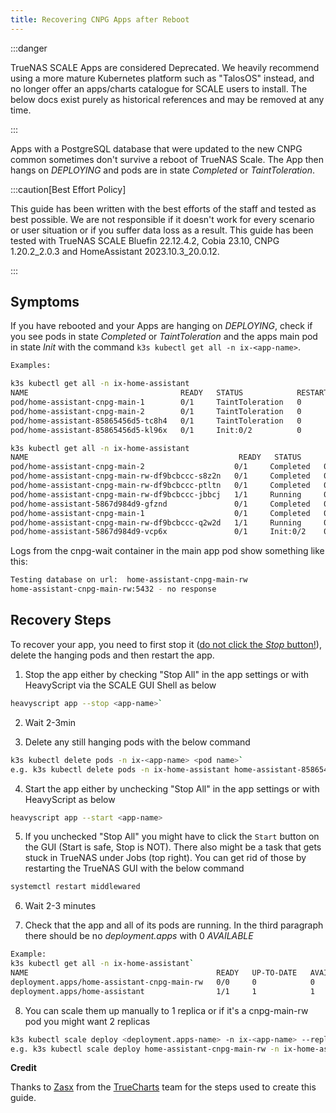 ```yaml
---
title: Recovering CNPG Apps after Reboot
---
```


:::danger

TrueNAS SCALE Apps are considered Deprecated. We heavily recommend using a more mature Kubernetes platform such as "TalosOS" instead, and no longer offer an apps/charts catalogue for SCALE users to install. The below docs exist purely as historical references and may be removed at any time.

:::

Apps with a PostgreSQL database that were updated to the new CNPG common sometimes don't survive a reboot of TrueNAS Scale. The App then hangs on _DEPLOYING_ and pods are in state _Completed_ or _TaintToleration_.

:::caution[Best Effort Policy]

This guide has been written with the best efforts of the staff and tested as best possible. We are not responsible if it doesn't work for every scenario or user situation or if you suffer data loss as a result.
This guide has been tested with TrueNAS SCALE Bluefin 22.12.4.2, Cobia 23.10, CNPG 1.20.2_2.0.3 and HomeAssistant 2023.10.3_20.0.12.

:::

## Symptoms

If you have rebooted and your Apps are hanging on _DEPLOYING_, check if you see pods in state _Completed_ or _TaintToleration_ and the apps main pod in state _Init_ with the
command `k3s kubectl get all -n ix-<app-name>`.

```bash
Examples:

k3s kubectl get all -n ix-home-assistant
NAME                                  READY   STATUS            RESTARTS   AGE
pod/home-assistant-cnpg-main-1        0/1     TaintToleration   0          12h
pod/home-assistant-cnpg-main-2        0/1     TaintToleration   0          12h
pod/home-assistant-85865456d5-tc8h4   0/1     TaintToleration   0          12h
pod/home-assistant-85865456d5-kl96x   0/1     Init:0/2          0          12h

k3s kubectl get all -n ix-home-assistant
NAME                                               READY   STATUS      RESTARTS   AGE
pod/home-assistant-cnpg-main-2                    0/1     Completed   0          22m
pod/home-assistant-cnpg-main-rw-df9bcbccc-s8z2n   0/1     Completed   0          23m
pod/home-assistant-cnpg-main-rw-df9bcbccc-ptltn   0/1     Completed   0          23m
pod/home-assistant-cnpg-main-rw-df9bcbccc-jbbcj   1/1     Running     0          12m
pod/home-assistant-5867d984d9-gfznd               0/1     Completed   0          23m
pod/home-assistant-cnpg-main-1                    0/1     Completed   0          23m
pod/home-assistant-cnpg-main-rw-df9bcbccc-q2w2d   1/1     Running     0          12m
pod/home-assistant-5867d984d9-vcp6x               0/1     Init:0/2    0          12m
```

Logs from the cnpg-wait container in the main app pod show something like this:

```bash
Testing database on url:  home-assistant-cnpg-main-rw
home-assistant-cnpg-main-rw:5432 - no response
```

## Recovery Steps

To recover your app, you need to first stop it ([do not click the _Stop_ button!](/general/faq#how-do-i-stop-a-truecharts-app-truenas-scale-only)), delete the hanging pods and then restart the app.

1. Stop the app either by checking "Stop All" in the app settings or with HeavyScript via the SCALE GUI Shell as below

```bash
heavyscript app --stop <app-name>`
```

2. Wait 2-3min

3. Delete any still hanging pods with the below command

```bash
k3s kubectl delete pods -n ix-<app-name> <pod name>`
e.g. k3s kubectl delete pods -n ix-home-assistant home-assistant-85865456d5-tc8h4
```

4. Start the app either by unchecking "Stop All" in the app settings or with HeavyScript as below

```bash
heavyscript app --start <app-name>
```

5. If you unchecked "Stop All" you might have to click the `Start` button on the GUI (Start is safe, Stop is NOT). There also might be a task that gets stuck in TrueNAS under Jobs (top right). You can get rid of those by restarting the TrueNAS GUI with the below command

```bash
systemctl restart middlewared
```

6. Wait 2-3 minutes

7. Check that the app and all of its pods are running. In the third paragraph there should be no _deployment.apps_ with 0 _AVAILABLE_

```bash
Example:
k3s kubectl get all -n ix-home-assistant`
NAME                                          READY   UP-TO-DATE   AVAILABLE   AGE
deployment.apps/home-assistant-cnpg-main-rw   0/0     0            0           14h
deployment.apps/home-assistant                1/1     1            1           14h
```

8. You can scale them up manually to 1 replica or if it's a cnpg-main-rw pod you might want 2 replicas

```bash
k3s kubectl scale deploy <deployment.apps-name> -n ix-<app-name> --replicas=1
e.g. k3s kubectl scale deploy home-assistant-cnpg-main-rw -n ix-home-assistant --replicas=2
```

**Credit**

Thanks to [Zasx](https://github.com/ZasX) from the [TrueCharts](https://www.truecharts.org) team for the steps used to create this guide.
